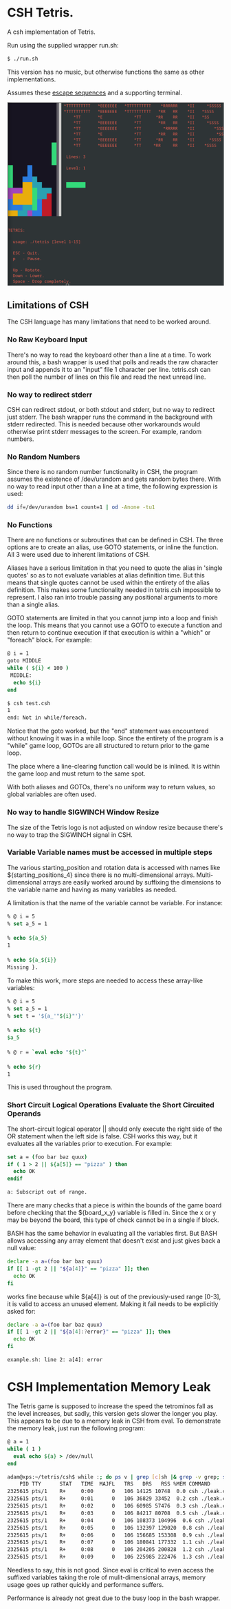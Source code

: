 # CSH Tetris.

A csh implementation of Tetris.

Run using the supplied wrapper run.sh:

```sh
$ ./run.sh
```

This version has no music, but otherwise functions the same as other implementations.

Assumes these [escape sequences](https://misc.flogisoft.com/bash/tip_colors_and_formatting) and a
supporting terminal.

![Tetris gameplay](https://raw.githubusercontent.com/adamrogoyski/tetris/main/screenshots/play-bash.png)

## Limitations of CSH

The CSH language has many limitations that need to be worked around.

### No Raw Keyboard Input

There's no way to read the keyboard other than a line at a time. To work 
around this, a bash wrapper is used that polls and reads the raw 
character input and appends it to an "input" file 1 character per line. 
tetris.csh can then poll the number of lines on this file and read the 
next unread line.

### No way to redirect stderr

CSH can redirect stdout, or both stdout and stderr, but no way to 
redirect just stderr. The bash wrapper runs the command in the 
background with stderr redirected. This is needed because other 
workarounds would otherwise print stderr messages to the screen. For 
example, random numbers.

### No Random Numbers

Since there is no random number functionality in CSH, the program 
assumes the existence of /dev/urandom and gets random bytes there. With 
no way to read input other than a line at a time, the following 
expression is used:

```sh
dd if=/dev/urandom bs=1 count=1 | od -Anone -tu1
```

### No Functions

There are no functions or subroutines that can be defined in CSH. The 
three options are to create an alias, use GOTO statements, or inline the 
function. All 3 were used due to inherent limitations of CSH.

Aliases have a serious limitation in that you need to quote the alias in 
'single quotes' so as to not evaluate variables at alias definition 
time. But this means that single quotes cannot be used within the 
entirety of the alias definition. This makes some functionality needed 
in tetris.csh impossible to represent. I also ran into trouble passing 
any positional arguments to more than a single alias.

GOTO statements are limited in that you cannot jump into a loop and 
finish the loop. This means that you cannot use a GOTO to execute a 
function and then return to continue execution if that execution is 
within a "which" or "foreach" block. For example:

```csh
@ i = 1
goto MIDDLE
while ( ${i} < 100 )
 MIDDLE:
  echo ${i}
end
```

```sh
$ csh test.csh
1
end: Not in while/foreach.
```

Notice that the goto worked, but the "end" statement was encountered 
without knowing it was in a while loop. Since the entirety of the 
program is a "while" game loop, GOTOs are all structured to return prior 
to the game loop.

The place where a line-clearing function call would be is inlined. It is 
within the game loop and must return to the same spot.

With both aliases and GOTOs, there's no uniform way to return values, so 
global variables are often used.

### No way to handle SIGWINCH Window Resize

The size of the Tetris logo is not adjusted on window resize because 
there's no way to trap the SIGWINCH signal in CSH.

### Variable Variable names must be accessed in multiple steps

The various starting_position and rotation data is accessed with names 
like ${starting_positions_4} since there is no multi-dimensional arrays. 
Multi-dimensional arrays are easily worked around by suffixing the 
dimensions to the variable name and having as many variables as needed. 

A limitation is that the name of the variable cannot be variable. For instance:

```csh
% @ i = 5
% set a_5 = 1

% echo ${a_5}
1

% echo ${a_${i}}
Missing }.
```

To make this work, more steps are needed to access these array-like variables:

```csh
% @ i = 5
% set a_5 = 1
% set t = '${a_'"${i}"'}'

% echo ${t}
$a_5

% @ r = `eval echo "${t}"`

% echo ${r}
1
```

This is used throughout the program.

### Short Circuit Logical Operations Evaluate the Short Circuited Operands

The short-circuit logical operator || should only execute the right side 
of the OR statement when the left side is false. CSH works this way, but 
it evaluates all the variables prior to execution. For example:

```csh
set a = (foo bar baz quux)
if ( 1 > 2 || ${a[5]} == "pizza" ) then
  echo OK
endif
```

```csh
a: Subscript out of range.
```

There are many checks that a piece is within the bounds of the game 
board before checking that the ${board_x_y} variable is filled in. Since 
the x or y may be beyond the board, this type of check cannot be in a 
single if block.

BASH has the same behavior in evaluating all the variables first. But 
BASH allows accessing any array element that doesn't exist and just 
gives back a null value:

```sh
declare -a a=(foo bar baz quux)
if [[ 1 -gt 2 || "${a[4]}" == "pizza" ]]; then
  echo OK
fi
```

works fine because while ${a[4]} is out of the previously-used range 
[0-3], it is valid to access an unused element. Making it fail needs to 
be explicitly asked for:

```sh
declare -a a=(foo bar baz quux)
if [[ 1 -gt 2 || "${a[4]:?error}" == "pizza" ]]; then
  echo OK
fi
```

```
example.sh: line 2: a[4]: error
```

# CSH Implementation Memory Leak

The Tetris game is supposed to increase the speed the tetrominos fall as 
the level increases, but sadly, this version gets slower the longer you 
play. This appears to be due to a memory leak in CSH from eval. To 
demonstrate the memory leak, just run the following program:

```csh
@ a = 1
while ( 1 )
  eval echo ${a} > /dev/null
end
```

```sh
adam@xps:~/tetris/csh$ while :; do ps v | grep [c]sh |& grep -v grep; sleep 1; done
    PID TTY      STAT   TIME  MAJFL   TRS   DRS   RSS %MEM COMMAND
2325615 pts/1    R+     0:00      0   106 14125 10748  0.0 csh ./leak.csh
2325615 pts/1    R+     0:01      0   106 36829 33452  0.2 csh ./leak.csh
2325615 pts/1    R+     0:02      0   106 60985 57476  0.3 csh ./leak.csh
2325615 pts/1    R+     0:03      0   106 84217 80708  0.5 csh ./leak.csh
2325615 pts/1    R+     0:04      0   106 108373 104996  0.6 csh ./leak.csh
2325615 pts/1    R+     0:05      0   106 132397 129020  0.8 csh ./leak.csh
2325615 pts/1    R+     0:06      0   106 156685 153308  0.9 csh ./leak.csh
2325615 pts/1    R+     0:07      0   106 180841 177332  1.1 csh ./leak.csh
2325615 pts/1    R+     0:08      0   106 204205 200828  1.2 csh ./leak.csh
2325615 pts/1    R+     0:09      0   106 225985 222476  1.3 csh ./leak.csh
```

Needless to say, this is not good. Since eval is critical to even access 
the suffixed variables taking the role of mulit-dimensional arrays, 
memory usage goes up rather quickly and performance suffers.

Performance is already not great due to the busy loop in the bash 
wrapper.
